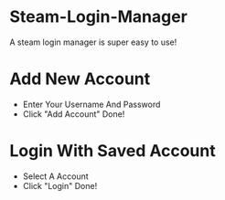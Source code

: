 # Steam-Login-Manager
A steam login manager is super easy to use!

# Add New Account
- Enter Your Username And Password
- Click "Add Account"
Done!

# Login With Saved Account
- Select A Account 
- Click "Login"
Done!
